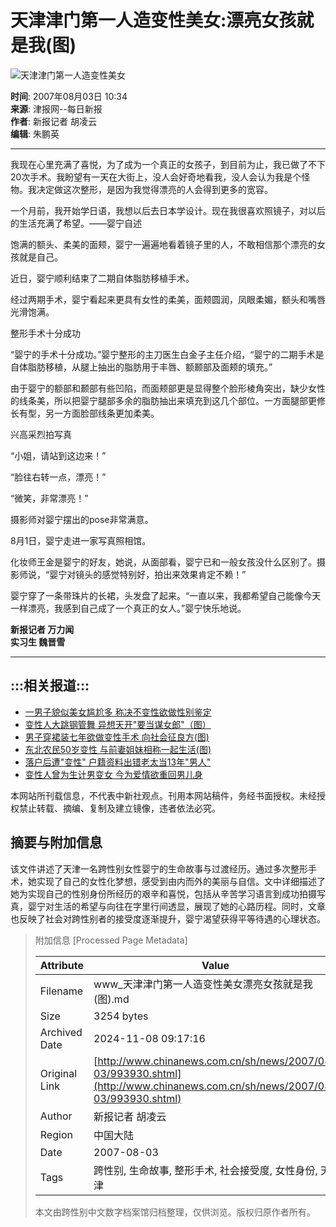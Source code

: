 # 天津津门第一人造变性美女:漂亮女孩就是我(图)

![天津津门第一人造变性美女](http://www.chinanews.com.cn/fileftp/2004-09-13/_1095043413_zxlogo.gif)

**时间**: 2007年08月03日 10:34  
**来源**: 津报网--每日新报  
**作者**: 新报记者 胡凌云  
**编辑**: 朱鹏英  

---

我现在心里充满了喜悦，为了成为一个真正的女孩子，到目前为止，我已做了不下20次手术。我盼望有一天在大街上，没人会好奇地看我，没人会认为我是个怪物。我决定做这次整形，是因为我觉得漂亮的人会得到更多的宽容。

一个月前，我开始学日语，我想以后去日本学设计。现在我很喜欢照镜子，对以后的生活充满了希望。——婴宁自述

饱满的额头、柔美的面颊，婴宁一遍遍地看着镜子里的人，不敢相信那个漂亮的女孩就是自己。

近日，婴宁顺利结束了二期自体脂肪移植手术。

经过两期手术，婴宁看起来更具有女性的柔美，面颊圆润，凤眼柔媚，额头和嘴唇光滑饱满。

整形手术十分成功

“婴宁的手术十分成功。”婴宁整形的主刀医生白金子主任介绍，“婴宁的二期手术是自体脂肪移植，从腿上抽出的脂肪用于丰唇、额颞部及面颊的填充。”

由于婴宁的额部和颞部有些凹陷，而面颊部更是显得整个脸形棱角突出，缺少女性的线条美，所以把婴宁腿部多余的脂肪抽出来填充到这几个部位。一方面腿部更修长有型，另一方面脸部线条更加柔美。

兴高采烈拍写真

“小姐，请站到这边来！”

“脸往右转一点，漂亮！”

“微笑，非常漂亮！”

摄影师对婴宁摆出的pose非常满意。

8月1日，婴宁走进一家写真照相馆。

化妆师王金是婴宁的好友，她说，从面部看，婴宁已和一般女孩没什么区别了。摄影师说，“婴宁对镜头的感觉特别好，拍出来效果肯定不赖！”

婴宁穿了一条带珠片的长裙，头发盘了起来。“一直以来，我都希望自己能像今天一样漂亮，我感到自己成了一个真正的女人。”婴宁快乐地说。

**新报记者 万力闻**  
**实习生 魏晋雪**

---

## :::相关报道:::

- [一男子貌似美女尴尬多 称决不变性欲做性别鉴定](http://www.chinanews.com.cn/sh/news/2007/07-26/988196.shtml)
- [变性人大跳钢管舞 异想天开"要当谋女郎"（图）](http://www.chinanews.com.cn/yl/zyxw/news/2007/07-24/986399.shtml)
- [男子穿裙装七年欲做变性手术 向社会征良方(图)](http://www.chinanews.com.cn/sh/news/2007/06-30/968806.shtml)
- [东北农民50岁变性 与前妻姐妹相称一起生活(图)](http://www.chinanews.com.cn/sh/news/2007/06-27/965935.shtml)
- [落户后遭"变性" 户籍资料出错老太当13年"男人"](http://www.chinanews.com.cn/sh/news/2007/05-25/943373.shtml)
- [变性人曾为生计男变女 今为爱情欲重回男儿身](http://www.chinanews.com.cn/sh/news/2007/05-18/938275.shtml)

本网站所刊载信息，不代表中新社观点。刊用本网站稿件，务经书面授权。未经授权禁止转载、摘编、复制及建立镜像，违者依法必究。

## 摘要与附加信息

<!-- tcd_abstract -->
该文件讲述了天津一名跨性别女性婴宁的生命故事与过渡经历。通过多次整形手术，她实现了自己的女性化梦想，感受到由内而外的美丽与自信。文中详细描述了她为实现自己的性别身份所经历的艰辛和喜悦，包括从辛苦学习语言到成功拍摄写真，婴宁对生活的希望与向往在字里行间透显，展现了她的心路历程。同时，文章也反映了社会对跨性别者的接受度逐渐提升，婴宁渴望获得平等待遇的心理状态。
<!-- tcd_abstract_end -->

> 附加信息 [Processed Page Metadata]
>
> | Attribute       | Value                                  |
> |-----------------|----------------------------------------|
> | Filename        | www_天津津门第一人造变性美女漂亮女孩就是我(图).md                             |
> | Size            | 3254 bytes                           |
> | Archived Date   | 2024-11-08 09:17:16                             |
> | Original Link   | [http://www.chinanews.com.cn/sh/news/2007/08-03/993930.shtml](http://www.chinanews.com.cn/sh/news/2007/08-03/993930.shtml)                       |
> | Author          | 新报记者 胡凌云                               |
> | Region          | 中国大陆                               |
> | Date            | 2007-08-03                                 |
> | Tags            | 跨性别, 生命故事, 整形手术, 社会接受度, 女性身份, 天津                                 |
>
> 本文由跨性别中文数字档案馆归档整理，仅供浏览。版权归原作者所有。
>